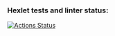 ### Hexlet tests and linter status:
[![Actions Status](https://github.com/SiKnow/frontend-project-lvl2/workflows/hexlet-check/badge.svg)](https://github.com/SiKnow/frontend-project-lvl2/actions)